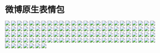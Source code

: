 # 微博原生表情包

![](https://cdn.jsdelivr.net/gh/2x-ercha/twikoo-magic@master/image/weibo/d_aoteman.png)
![](https://cdn.jsdelivr.net/gh/2x-ercha/twikoo-magic@master/image/weibo/d_baibai.png)
![](https://cdn.jsdelivr.net/gh/2x-ercha/twikoo-magic@master/image/weibo/d_baobao.png)
![](https://cdn.jsdelivr.net/gh/2x-ercha/twikoo-magic@master/image/weibo/d_beishang.png)
![](https://cdn.jsdelivr.net/gh/2x-ercha/twikoo-magic@master/image/weibo/d_bingbujiandan.png)
![](https://cdn.jsdelivr.net/gh/2x-ercha/twikoo-magic@master/image/weibo/d_bishi.png)
![](https://cdn.jsdelivr.net/gh/2x-ercha/twikoo-magic@master/image/weibo/d_bizui.png)
![](https://cdn.jsdelivr.net/gh/2x-ercha/twikoo-magic@master/image/weibo/d_chanzui.png)
![](https://cdn.jsdelivr.net/gh/2x-ercha/twikoo-magic@master/image/weibo/d_chigua.png)
![](https://cdn.jsdelivr.net/gh/2x-ercha/twikoo-magic@master/image/weibo/d_chijing.png)
![](https://cdn.jsdelivr.net/gh/2x-ercha/twikoo-magic@master/image/weibo/d_dahaqi.png)
![](https://cdn.jsdelivr.net/gh/2x-ercha/twikoo-magic@master/image/weibo/d_dalian.png)
![](https://cdn.jsdelivr.net/gh/2x-ercha/twikoo-magic@master/image/weibo/d_ding.png)
![](https://cdn.jsdelivr.net/gh/2x-ercha/twikoo-magic@master/image/weibo/d_doge.png)
![](https://cdn.jsdelivr.net/gh/2x-ercha/twikoo-magic@master/image/weibo/d_erha.png)
![](https://cdn.jsdelivr.net/gh/2x-ercha/twikoo-magic@master/image/weibo/d_feijie.png)
![](https://cdn.jsdelivr.net/gh/2x-ercha/twikoo-magic@master/image/weibo/d_feizao.png)
![](https://cdn.jsdelivr.net/gh/2x-ercha/twikoo-magic@master/image/weibo/d_ganmao.png)
![](https://cdn.jsdelivr.net/gh/2x-ercha/twikoo-magic@master/image/weibo/d_guile.png)
![](https://cdn.jsdelivr.net/gh/2x-ercha/twikoo-magic@master/image/weibo/d_guzhang.png)
![](https://cdn.jsdelivr.net/gh/2x-ercha/twikoo-magic@master/image/weibo/d_haha.png)
![](https://cdn.jsdelivr.net/gh/2x-ercha/twikoo-magic@master/image/weibo/d_haixiu.png)
![](https://cdn.jsdelivr.net/gh/2x-ercha/twikoo-magic@master/image/weibo/d_han.png)
![](https://cdn.jsdelivr.net/gh/2x-ercha/twikoo-magic@master/image/weibo/d_hehe.png)
![](https://cdn.jsdelivr.net/gh/2x-ercha/twikoo-magic@master/image/weibo/d_heiheihei.png)
![](https://cdn.jsdelivr.net/gh/2x-ercha/twikoo-magic@master/image/weibo/d_heixian.png)
![](https://cdn.jsdelivr.net/gh/2x-ercha/twikoo-magic@master/image/weibo/d_heng.png)
![](https://cdn.jsdelivr.net/gh/2x-ercha/twikoo-magic@master/image/weibo/d_huaixiao.png)
![](https://cdn.jsdelivr.net/gh/2x-ercha/twikoo-magic@master/image/weibo/d_huaxin.png)
![](https://cdn.jsdelivr.net/gh/2x-ercha/twikoo-magic@master/image/weibo/d_jiyan.png)
![](https://cdn.jsdelivr.net/gh/2x-ercha/twikoo-magic@master/image/weibo/d_keai.png)
![](https://cdn.jsdelivr.net/gh/2x-ercha/twikoo-magic@master/image/weibo/d_kelian.png)
![](https://cdn.jsdelivr.net/gh/2x-ercha/twikoo-magic@master/image/weibo/d_ku.png)
![](https://cdn.jsdelivr.net/gh/2x-ercha/twikoo-magic@master/image/weibo/d_kulou.png)
![](https://cdn.jsdelivr.net/gh/2x-ercha/twikoo-magic@master/image/weibo/d_kun.png)
![](https://cdn.jsdelivr.net/gh/2x-ercha/twikoo-magic@master/image/weibo/d_landelini.png)
![](https://cdn.jsdelivr.net/gh/2x-ercha/twikoo-magic@master/image/weibo/d_lang.png)
![](https://cdn.jsdelivr.net/gh/2x-ercha/twikoo-magic@master/image/weibo/d_lei.png)
![](https://cdn.jsdelivr.net/gh/2x-ercha/twikoo-magic@master/image/weibo/d_miao.png)
![](https://cdn.jsdelivr.net/gh/2x-ercha/twikoo-magic@master/image/weibo/d_nanhaier.png)
![](https://cdn.jsdelivr.net/gh/2x-ercha/twikoo-magic@master/image/weibo/d_nu.png)
![](https://cdn.jsdelivr.net/gh/2x-ercha/twikoo-magic@master/image/weibo/d_numa.png)
![](https://cdn.jsdelivr.net/gh/2x-ercha/twikoo-magic@master/image/weibo/d_nvhaier.png)
![](https://cdn.jsdelivr.net/gh/2x-ercha/twikoo-magic@master/image/weibo/d_qian.png)
![](https://cdn.jsdelivr.net/gh/2x-ercha/twikoo-magic@master/image/weibo/d_qinqin.png)
![](https://cdn.jsdelivr.net/gh/2x-ercha/twikoo-magic@master/image/weibo/d_shayan.png)
![](https://cdn.jsdelivr.net/gh/2x-ercha/twikoo-magic@master/image/weibo/d_shengbing.png)
![](https://cdn.jsdelivr.net/gh/2x-ercha/twikoo-magic@master/image/weibo/d_shenshou.png)
![](https://cdn.jsdelivr.net/gh/2x-ercha/twikoo-magic@master/image/weibo/d_shiwang.png)
![](https://cdn.jsdelivr.net/gh/2x-ercha/twikoo-magic@master/image/weibo/d_shuai.png)
![](https://cdn.jsdelivr.net/gh/2x-ercha/twikoo-magic@master/image/weibo/d_shuijiao.png)
![](https://cdn.jsdelivr.net/gh/2x-ercha/twikoo-magic@master/image/weibo/d_sikao.png)
![](https://cdn.jsdelivr.net/gh/2x-ercha/twikoo-magic@master/image/weibo/d_taikaixin.png)
![](https://cdn.jsdelivr.net/gh/2x-ercha/twikoo-magic@master/image/weibo/d_tanshou.png)
![](https://cdn.jsdelivr.net/gh/2x-ercha/twikoo-magic@master/image/weibo/d_tian.png)
![](https://cdn.jsdelivr.net/gh/2x-ercha/twikoo-magic@master/image/weibo/d_touxiao.png)
![](https://cdn.jsdelivr.net/gh/2x-ercha/twikoo-magic@master/image/weibo/d_tu.png)
![](https://cdn.jsdelivr.net/gh/2x-ercha/twikoo-magic@master/image/weibo/d_tuzi.png)
![](https://cdn.jsdelivr.net/gh/2x-ercha/twikoo-magic@master/image/weibo/d_wabishi.png)
![](https://cdn.jsdelivr.net/gh/2x-ercha/twikoo-magic@master/image/weibo/d_weiqu.png)
![](https://cdn.jsdelivr.net/gh/2x-ercha/twikoo-magic@master/image/weibo/d_wu.png)
![](https://cdn.jsdelivr.net/gh/2x-ercha/twikoo-magic@master/image/weibo/d_xiaoku.png)
![](https://cdn.jsdelivr.net/gh/2x-ercha/twikoo-magic@master/image/weibo/d_xingxingyan.png)
![](https://cdn.jsdelivr.net/gh/2x-ercha/twikoo-magic@master/image/weibo/d_xiongmao.png)
![](https://cdn.jsdelivr.net/gh/2x-ercha/twikoo-magic@master/image/weibo/d_xixi.png)
![](https://cdn.jsdelivr.net/gh/2x-ercha/twikoo-magic@master/image/weibo/d_xu.png)
![](https://cdn.jsdelivr.net/gh/2x-ercha/twikoo-magic@master/image/weibo/d_yinxian.png)
![](https://cdn.jsdelivr.net/gh/2x-ercha/twikoo-magic@master/image/weibo/d_yiwen.png)
![](https://cdn.jsdelivr.net/gh/2x-ercha/twikoo-magic@master/image/weibo/d_youhengheng.png)
![](https://cdn.jsdelivr.net/gh/2x-ercha/twikoo-magic@master/image/weibo/d_yun.png)
![](https://cdn.jsdelivr.net/gh/2x-ercha/twikoo-magic@master/image/weibo/d_yunbei.png)
![](https://cdn.jsdelivr.net/gh/2x-ercha/twikoo-magic@master/image/weibo/d_zhuakuang.png)
![](https://cdn.jsdelivr.net/gh/2x-ercha/twikoo-magic@master/image/weibo/d_zhutou.png)
![](https://cdn.jsdelivr.net/gh/2x-ercha/twikoo-magic@master/image/weibo/d_zuiyou.png)
![](https://cdn.jsdelivr.net/gh/2x-ercha/twikoo-magic@master/image/weibo/emoji_0x1f31f.png)
![](https://cdn.jsdelivr.net/gh/2x-ercha/twikoo-magic@master/image/weibo/emoji_0x1f349.png)
![](https://cdn.jsdelivr.net/gh/2x-ercha/twikoo-magic@master/image/weibo/emoji_0x1f357.png)
![](https://cdn.jsdelivr.net/gh/2x-ercha/twikoo-magic@master/image/weibo/emoji_0x1f384.png)
![](https://cdn.jsdelivr.net/gh/2x-ercha/twikoo-magic@master/image/weibo/emoji_0x1f44f.png)
![](https://cdn.jsdelivr.net/gh/2x-ercha/twikoo-magic@master/image/weibo/emoji_0x1f47b.png)
![](https://cdn.jsdelivr.net/gh/2x-ercha/twikoo-magic@master/image/weibo/emoji_0x1f47f.png)
![](https://cdn.jsdelivr.net/gh/2x-ercha/twikoo-magic@master/image/weibo/emoji_0x1f48a.png)
![](https://cdn.jsdelivr.net/gh/2x-ercha/twikoo-magic@master/image/weibo/emoji_0x1f4a3.png)
![](https://cdn.jsdelivr.net/gh/2x-ercha/twikoo-magic@master/image/weibo/emoji_0x1f4a9.png)
![](https://cdn.jsdelivr.net/gh/2x-ercha/twikoo-magic@master/image/weibo/emoji_0x1f631.png)
![](https://cdn.jsdelivr.net/gh/2x-ercha/twikoo-magic@master/image/weibo/emoji_0x1f643.png)
![](https://cdn.jsdelivr.net/gh/2x-ercha/twikoo-magic@master/image/weibo/emoji_0x1f645.png)
![](https://cdn.jsdelivr.net/gh/2x-ercha/twikoo-magic@master/image/weibo/emoji_0x1f648.png)
![](https://cdn.jsdelivr.net/gh/2x-ercha/twikoo-magic@master/image/weibo/emoji_0x1f649.png)
![](https://cdn.jsdelivr.net/gh/2x-ercha/twikoo-magic@master/image/weibo/emoji_0x1f64a.png)
![](https://cdn.jsdelivr.net/gh/2x-ercha/twikoo-magic@master/image/weibo/emoji_0x1f64b.png)
![](https://cdn.jsdelivr.net/gh/2x-ercha/twikoo-magic@master/image/weibo/emoji_0x1f64f.png)
![](https://cdn.jsdelivr.net/gh/2x-ercha/twikoo-magic@master/image/weibo/emoji_0x1f913.png)
![](https://cdn.jsdelivr.net/gh/2x-ercha/twikoo-magic@master/image/weibo/emoji_0x1f917.png)
![](https://cdn.jsdelivr.net/gh/2x-ercha/twikoo-magic@master/image/weibo/emoji_0x26a1.png)
![](https://cdn.jsdelivr.net/gh/2x-ercha/twikoo-magic@master/image/weibo/h_buyao.png)
![](https://cdn.jsdelivr.net/gh/2x-ercha/twikoo-magic@master/image/weibo/h_good.png)
![](https://cdn.jsdelivr.net/gh/2x-ercha/twikoo-magic@master/image/weibo/h_haha.png)
![](https://cdn.jsdelivr.net/gh/2x-ercha/twikoo-magic@master/image/weibo/h_jiayou.png)
![](https://cdn.jsdelivr.net/gh/2x-ercha/twikoo-magic@master/image/weibo/h_lai.png)
![](https://cdn.jsdelivr.net/gh/2x-ercha/twikoo-magic@master/image/weibo/h_ok.png)
![](https://cdn.jsdelivr.net/gh/2x-ercha/twikoo-magic@master/image/weibo/h_quantou.png)
![](https://cdn.jsdelivr.net/gh/2x-ercha/twikoo-magic@master/image/weibo/h_ruo.png)
![](https://cdn.jsdelivr.net/gh/2x-ercha/twikoo-magic@master/image/weibo/h_woshou.png)
![](https://cdn.jsdelivr.net/gh/2x-ercha/twikoo-magic@master/image/weibo/h_ye.png)
![](https://cdn.jsdelivr.net/gh/2x-ercha/twikoo-magic@master/image/weibo/h_zan.png)
![](https://cdn.jsdelivr.net/gh/2x-ercha/twikoo-magic@master/image/weibo/h_zuoyi.png)
